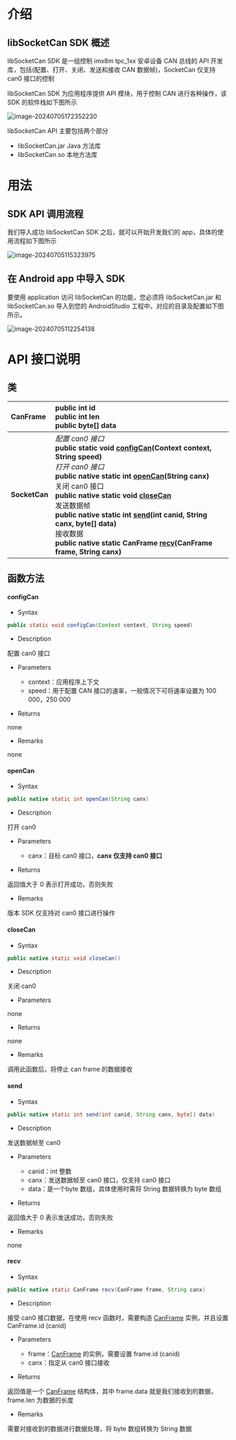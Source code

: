 # 介绍
## libSocketCan SDK 概述

libSocketCan SDK 是一组控制 imx8m tpc_1xx 安卓设备 CAN 总线的 API 开发库，包括(配置、打开、关闭、发送和接收 CAN 数据帧)，SocketCan 仅支持 can0 接口的控制

libSocketCan SDK 为应用程序提供 API 模块，用于控制 CAN 进行各种操作，该 SDK 的软件栈如下图所示

![image-20240705172352230](https://github.com/AIM-Android/SocketCanSample/blob/master/images/image-20240705172352230.png)

libSocketCan API 主要包括两个部分

- libSocketCan.jar Java 方法库
- libSocketCan.so 本地方法库

# 用法

## SDK API 调用流程

我们导入成功 libSocketCan SDK 之后，就可以开始开发我们的 app，具体的使用流程如下图所示

![image-20240705115323975](https://github.com/AIM-Android/SocketCanSample/blob/master/images/image-20240705115323975.png)

## 在 Android app 中导入 SDK

要使用 application 访问 libSocketCan 的功能，您必须将 libSocketCan.jar 和 libSocketCan.so 导入到您的 AndroidStudio 工程中。对应的目录及配置如下图所示。

![image-20240705112254138](https://github.com/AIM-Android/SocketCanSample/blob/master/images/image-20240705112254138.png)



# API 接口说明

## 类

| **<a id="CanFrame">CanFrame</a>** | **public int id**<br>**public int len**<br>**public byte[] data** |
| :-------------------------------- | :----------------------------------------------------------- |
| **SocketCan**                     | *配置 can0 接口*<br>**public static void [configCan](#configCan)(Context context, String speed)**<br>*打开 can0 接口*<br>**public native static int [openCan](#openCan)(String canx)**<br>关闭 can0 接口<br>**public native static void [closeCan](#closeCan)**<br>发送数据帧<br>**public native static int [send](#send)(int canid, String canx, byte[] data)**<br>接收数据<br>**public native static CanFrame [recv](#recv)(CanFrame frame, String canx)** |

## 函数方法

#### <a id="configCan">configCan</a>

- Syntax

```java
public static void configCan(Context context, String speed)
```

- Description

配置 can0 接口

- Parameters
  - context：应用程序上下文
  - speed：用于配置 CAN 接口的速率，一般情况下可将速率设置为 100 000，250 000

- Returns

none

- Remarks

none

#### <a id="openCan">openCan</a>

- Syntax

```java
public native static int openCan(String canx)
```

- Description

打开 can0

- Parameters
  - canx：目标 can0 接口，**canx 仅支持 can0 接口**

- Returns

返回值大于 0 表示打开成功，否则失败

- Remarks

版本 SDK 仅支持对 can0 接口进行操作

#### <a id="closeCan">closeCan</a>

- Syntax

```java
public native static void closeCan()
```

- Description

关闭 can0

- Parameters

none

- Returns

none

- Remarks

调用此函数后，将停止 can frame 的数据接收

#### <a id="send">send</a>

- Syntax

```java
public native static int send(int canid, String canx, byte[] data)
```

- Description

发送数据帧至 can0

- Parameters
  - canid：int 整数
  - canx：发送数据帧至 can0 接口，仅支持 can0 接口
  - data：是一个byte 数组，具体使用时需将 String 数据转换为 byte 数组

- Returns

返回值大于 0 表示发送成功，否则失败

- Remarks

none

#### <a id="recv">recv</a>

- Syntax

```java
public native static CanFrame recv(CanFrame frame, String canx)
```

- Description

接受 can0 接口数据，在使用 recv 函数时，需要构造 [CanFrame](#CanFrame) 实例，并且设置 CanFrame.id (canid)

- Parameters
  - frame：[CanFrame](#CanFrame) 的实例，需要设置 frame.id (canid)
  - canx：指定从 can0 接口接收

- Returns

返回值是一个 [CanFrame](#CanFrame) 结构体，其中 frame.data 就是我们接收到的数据，frame.len 为数据的长度

- Remarks

需要对接收到的数据进行数据处理，将 byte 数组转换为 String 数据